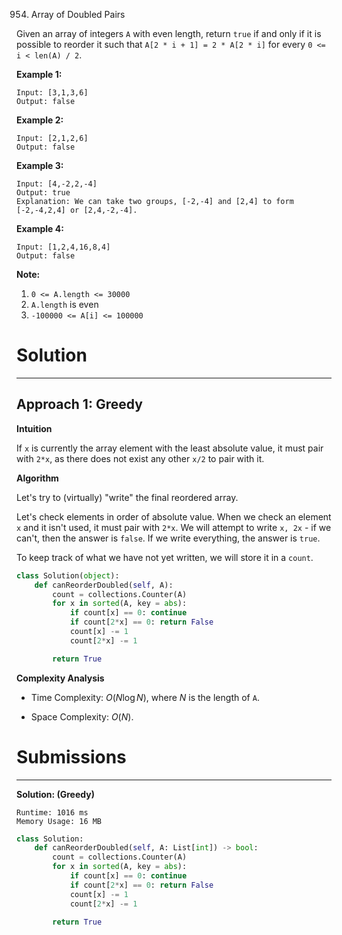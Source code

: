 954. Array of Doubled Pairs

Given an array of integers `A` with even length, return `true` if and only if it is possible to reorder it such that `A[2 * i + 1] = 2 * A[2 * i]` for every `0 <= i < len(A) / 2`.

**Example 1:**
```
Input: [3,1,3,6]
Output: false
```

**Example 2:**
```
Input: [2,1,2,6]
Output: false
```

**Example 3:**
```
Input: [4,-2,2,-4]
Output: true
Explanation: We can take two groups, [-2,-4] and [2,4] to form [-2,-4,2,4] or [2,4,-2,-4].
```

**Example 4:**
```
Input: [1,2,4,16,8,4]
Output: false
```

**Note:**

1. `0 <= A.length <= 30000`
1. `A.length` is even
1. `-100000 <= A[i] <= 100000`

# Solution
---
## Approach 1: Greedy
**Intuition**

If `x` is currently the array element with the least absolute value, it must pair with `2*x`, as there does not exist any other `x/2` to pair with it.

**Algorithm**

Let's try to (virtually) "write" the final reordered array.

Let's check elements in order of absolute value. When we check an element `x` and it isn't used, it must pair with `2*x`. We will attempt to write `x, 2x` - if we can't, then the answer is `false`. If we write everything, the answer is `true`.

To keep track of what we have not yet written, we will store it in a `count`.

```python
class Solution(object):
    def canReorderDoubled(self, A):
        count = collections.Counter(A)
        for x in sorted(A, key = abs):
            if count[x] == 0: continue
            if count[2*x] == 0: return False
            count[x] -= 1
            count[2*x] -= 1

        return True
```

**Complexity Analysis**

* Time Complexity: $O(N \log N)$, where $N$ is the length of `A`.

* Space Complexity: $O(N)$.

# Submissions
---
**Solution: (Greedy)**
```
Runtime: 1016 ms
Memory Usage: 16 MB
```
```python
class Solution:
    def canReorderDoubled(self, A: List[int]) -> bool:
        count = collections.Counter(A)
        for x in sorted(A, key = abs):
            if count[x] == 0: continue
            if count[2*x] == 0: return False
            count[x] -= 1
            count[2*x] -= 1

        return True
```